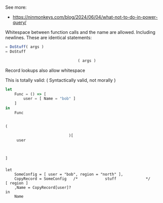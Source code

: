 See more: 
- <https://ninmonkeys.com/blog/2024/06/04/what-not-to-do-in-power-query/>

Whitespace between function calls and the name are allowed. Including newlines. 
These are identical statements:

```ts
= DoStuff( args )
= DoStuff

                                ( args )
```
Record lookups also allow whitespace

This is totally valid: ( Syntactically valid, not morally )

```ts
let
    Func = () => [ 
        user = [ Name = "bob" ] 
    ]
in 
    Func  


(

                            )[    
     user  



]
```
###

```powerquery
let
    SomeConfig = [ user = "bob", region = "north" ],
    CopyRecord = SomeConfig   /*            stuff             */                                 [ region ]
    ,Name = CopyRecord[user]?
in
    Name
```



